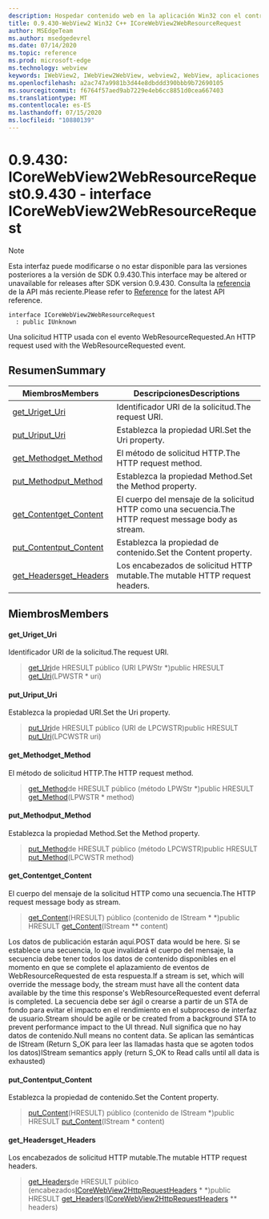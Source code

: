 ```yaml
---
description: Hospedar contenido web en la aplicación Win32 con el control Microsoft Edge WebView2
title: 0.9.430-WebView2 Win32 C++ ICoreWebView2WebResourceRequest
author: MSEdgeTeam
ms.author: msedgedevrel
ms.date: 07/14/2020
ms.topic: reference
ms.prod: microsoft-edge
ms.technology: webview
keywords: IWebView2, IWebView2WebView, webview2, WebView, aplicaciones Win32, Win32, Edge, ICoreWebView2, ICoreWebView2Host, control de explorador, HTML Edge
ms.openlocfilehash: a2ac747a9981b3d44e8dbddd390bbb9b72690105
ms.sourcegitcommit: f6764f57aed9ab7229e4eb6cc8851d0cea667403
ms.translationtype: MT
ms.contentlocale: es-ES
ms.lasthandoff: 07/15/2020
ms.locfileid: "10880139"
---
```

# <span data-ttu-id="cc0c0-104">0.9.430: ICoreWebView2WebResourceRequest</span><span class="sxs-lookup"><span data-stu-id="cc0c0-104">0.9.430 - interface ICoreWebView2WebResourceRequest</span></span> 

> [!NOTE]
> <span data-ttu-id="cc0c0-105">Esta interfaz puede modificarse o no estar disponible para las versiones posteriores a la versión de SDK 0.9.430.</span><span class="sxs-lookup"><span data-stu-id="cc0c0-105">This interface may be altered or unavailable for releases after SDK version 0.9.430.</span></span> <span data-ttu-id="cc0c0-106">Consulta la [referencia](../../../webview2-api-reference.md) de la API más reciente.</span><span class="sxs-lookup"><span data-stu-id="cc0c0-106">Please refer to [Reference](../../../webview2-api-reference.md) for the latest API reference.</span></span>

```
interface ICoreWebView2WebResourceRequest
  : public IUnknown
```

<span data-ttu-id="cc0c0-107">Una solicitud HTTP usada con el evento WebResourceRequested.</span><span class="sxs-lookup"><span data-stu-id="cc0c0-107">An HTTP request used with the WebResourceRequested event.</span></span>

## <span data-ttu-id="cc0c0-108">Resumen</span><span class="sxs-lookup"><span data-stu-id="cc0c0-108">Summary</span></span>

 <span data-ttu-id="cc0c0-109">Miembros</span><span class="sxs-lookup"><span data-stu-id="cc0c0-109">Members</span></span>                        | <span data-ttu-id="cc0c0-110">Descripciones</span><span class="sxs-lookup"><span data-stu-id="cc0c0-110">Descriptions</span></span>
--------------------------------|---------------------------------------------
[<span data-ttu-id="cc0c0-111">get_Uri</span><span class="sxs-lookup"><span data-stu-id="cc0c0-111">get_Uri</span></span>](#get_uri) | <span data-ttu-id="cc0c0-112">Identificador URI de la solicitud.</span><span class="sxs-lookup"><span data-stu-id="cc0c0-112">The request URI.</span></span>
[<span data-ttu-id="cc0c0-113">put_Uri</span><span class="sxs-lookup"><span data-stu-id="cc0c0-113">put_Uri</span></span>](#put_uri) | <span data-ttu-id="cc0c0-114">Establezca la propiedad URI.</span><span class="sxs-lookup"><span data-stu-id="cc0c0-114">Set the Uri property.</span></span>
[<span data-ttu-id="cc0c0-115">get_Method</span><span class="sxs-lookup"><span data-stu-id="cc0c0-115">get_Method</span></span>](#get_method) | <span data-ttu-id="cc0c0-116">El método de solicitud HTTP.</span><span class="sxs-lookup"><span data-stu-id="cc0c0-116">The HTTP request method.</span></span>
[<span data-ttu-id="cc0c0-117">put_Method</span><span class="sxs-lookup"><span data-stu-id="cc0c0-117">put_Method</span></span>](#put_method) | <span data-ttu-id="cc0c0-118">Establezca la propiedad Method.</span><span class="sxs-lookup"><span data-stu-id="cc0c0-118">Set the Method property.</span></span>
[<span data-ttu-id="cc0c0-119">get_Content</span><span class="sxs-lookup"><span data-stu-id="cc0c0-119">get_Content</span></span>](#get_content) | <span data-ttu-id="cc0c0-120">El cuerpo del mensaje de la solicitud HTTP como una secuencia.</span><span class="sxs-lookup"><span data-stu-id="cc0c0-120">The HTTP request message body as stream.</span></span>
[<span data-ttu-id="cc0c0-121">put_Content</span><span class="sxs-lookup"><span data-stu-id="cc0c0-121">put_Content</span></span>](#put_content) | <span data-ttu-id="cc0c0-122">Establezca la propiedad de contenido.</span><span class="sxs-lookup"><span data-stu-id="cc0c0-122">Set the Content property.</span></span>
[<span data-ttu-id="cc0c0-123">get_Headers</span><span class="sxs-lookup"><span data-stu-id="cc0c0-123">get_Headers</span></span>](#get_headers) | <span data-ttu-id="cc0c0-124">Los encabezados de solicitud HTTP mutable.</span><span class="sxs-lookup"><span data-stu-id="cc0c0-124">The mutable HTTP request headers.</span></span>

## <span data-ttu-id="cc0c0-125">Miembros</span><span class="sxs-lookup"><span data-stu-id="cc0c0-125">Members</span></span>

#### <span data-ttu-id="cc0c0-126">get_Uri</span><span class="sxs-lookup"><span data-stu-id="cc0c0-126">get_Uri</span></span> 

<span data-ttu-id="cc0c0-127">Identificador URI de la solicitud.</span><span class="sxs-lookup"><span data-stu-id="cc0c0-127">The request URI.</span></span>

> <span data-ttu-id="cc0c0-128">[get_Uri](#get_uri)de HRESULT público (URI LPWStr \*)</span><span class="sxs-lookup"><span data-stu-id="cc0c0-128">public HRESULT [get_Uri](#get_uri)(LPWSTR \* uri)</span></span>

#### <span data-ttu-id="cc0c0-129">put_Uri</span><span class="sxs-lookup"><span data-stu-id="cc0c0-129">put_Uri</span></span> 

<span data-ttu-id="cc0c0-130">Establezca la propiedad URI.</span><span class="sxs-lookup"><span data-stu-id="cc0c0-130">Set the Uri property.</span></span>

> <span data-ttu-id="cc0c0-131">[put_Uri](#put_uri)de HRESULT público (URI de LPCWSTR)</span><span class="sxs-lookup"><span data-stu-id="cc0c0-131">public HRESULT [put_Uri](#put_uri)(LPCWSTR uri)</span></span>

#### <span data-ttu-id="cc0c0-132">get_Method</span><span class="sxs-lookup"><span data-stu-id="cc0c0-132">get_Method</span></span> 

<span data-ttu-id="cc0c0-133">El método de solicitud HTTP.</span><span class="sxs-lookup"><span data-stu-id="cc0c0-133">The HTTP request method.</span></span>

> <span data-ttu-id="cc0c0-134">[get_Method](#get_method)de HRESULT público (método LPWStr \*)</span><span class="sxs-lookup"><span data-stu-id="cc0c0-134">public HRESULT [get_Method](#get_method)(LPWSTR \* method)</span></span>

#### <span data-ttu-id="cc0c0-135">put_Method</span><span class="sxs-lookup"><span data-stu-id="cc0c0-135">put_Method</span></span> 

<span data-ttu-id="cc0c0-136">Establezca la propiedad Method.</span><span class="sxs-lookup"><span data-stu-id="cc0c0-136">Set the Method property.</span></span>

> <span data-ttu-id="cc0c0-137">[put_Method](#put_method)de HRESULT público (método LPCWSTR)</span><span class="sxs-lookup"><span data-stu-id="cc0c0-137">public HRESULT [put_Method](#put_method)(LPCWSTR method)</span></span>

#### <span data-ttu-id="cc0c0-138">get_Content</span><span class="sxs-lookup"><span data-stu-id="cc0c0-138">get_Content</span></span> 

<span data-ttu-id="cc0c0-139">El cuerpo del mensaje de la solicitud HTTP como una secuencia.</span><span class="sxs-lookup"><span data-stu-id="cc0c0-139">The HTTP request message body as stream.</span></span>

> <span data-ttu-id="cc0c0-140">[get_Content](#get_content)(HRESULT) público (contenido de IStream \* \*)</span><span class="sxs-lookup"><span data-stu-id="cc0c0-140">public HRESULT [get_Content](#get_content)(IStream \*\* content)</span></span>

<span data-ttu-id="cc0c0-141">Los datos de publicación estarán aquí.</span><span class="sxs-lookup"><span data-stu-id="cc0c0-141">POST data would be here.</span></span> <span data-ttu-id="cc0c0-142">Si se establece una secuencia, lo que invalidará el cuerpo del mensaje, la secuencia debe tener todos los datos de contenido disponibles en el momento en que se complete el aplazamiento de eventos de WebResourceRequested de esta respuesta.</span><span class="sxs-lookup"><span data-stu-id="cc0c0-142">If a stream is set, which will override the message body, the stream must have all the content data available by the time this response's WebResourceRequested event deferral is completed.</span></span> <span data-ttu-id="cc0c0-143">La secuencia debe ser ágil o crearse a partir de un STA de fondo para evitar el impacto en el rendimiento en el subproceso de interfaz de usuario.</span><span class="sxs-lookup"><span data-stu-id="cc0c0-143">Stream should be agile or be created from a background STA to prevent performance impact to the UI thread.</span></span> <span data-ttu-id="cc0c0-144">Null significa que no hay datos de contenido.</span><span class="sxs-lookup"><span data-stu-id="cc0c0-144">Null means no content data.</span></span> <span data-ttu-id="cc0c0-145">Se aplican las semánticas de IStream (Return S_OK para leer las llamadas hasta que se agoten todos los datos)</span><span class="sxs-lookup"><span data-stu-id="cc0c0-145">IStream semantics apply (return S_OK to Read calls until all data is exhausted)</span></span>

#### <span data-ttu-id="cc0c0-146">put_Content</span><span class="sxs-lookup"><span data-stu-id="cc0c0-146">put_Content</span></span> 

<span data-ttu-id="cc0c0-147">Establezca la propiedad de contenido.</span><span class="sxs-lookup"><span data-stu-id="cc0c0-147">Set the Content property.</span></span>

> <span data-ttu-id="cc0c0-148">[put_Content](#put_content)(HRESULT) público (contenido de IStream \*)</span><span class="sxs-lookup"><span data-stu-id="cc0c0-148">public HRESULT [put_Content](#put_content)(IStream \* content)</span></span>

#### <span data-ttu-id="cc0c0-149">get_Headers</span><span class="sxs-lookup"><span data-stu-id="cc0c0-149">get_Headers</span></span> 

<span data-ttu-id="cc0c0-150">Los encabezados de solicitud HTTP mutable.</span><span class="sxs-lookup"><span data-stu-id="cc0c0-150">The mutable HTTP request headers.</span></span>

> <span data-ttu-id="cc0c0-151">[get_Headers](#get_headers)de HRESULT público (encabezados[ICoreWebView2HttpRequestHeaders](ICoreWebView2HttpRequestHeaders.md) \* \*)</span><span class="sxs-lookup"><span data-stu-id="cc0c0-151">public HRESULT [get_Headers](#get_headers)([ICoreWebView2HttpRequestHeaders](ICoreWebView2HttpRequestHeaders.md) \*\* headers)</span></span>

